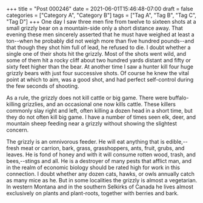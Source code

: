 +++
title = "Post 000246"
date = 2021-06-01T15:46:48-07:00
draft = false
categories = ["Category A", "Category B"]
tags = ["Tag A", "Tag B", "Tag C", "Tag D"]
+++
One day I saw three men fire from twelve to sixteen shots at a small grizzly bear on a mountain-side only a short distance away. That evening these men sincerely asserted that he must have weighed at least a ton--when he probably did not weigh more than five hundred pounds--and that though they shot him full of lead, he refused to die. I doubt whether a single one of their shots hit the grizzly. Most of the shots went wild, and some of them hit a rocky cliff about two hundred yards distant and fifty or sixty feet higher than the bear. At another time I saw a hunter kill four huge grizzly bears with just four successive shots. Of course he knew the vital point at which to aim, was a good shot, and had perfect self-control during the few seconds of shooting.

As a rule, the grizzly does not kill cattle or big game. There were buffalo-killing grizzlies, and an occasional one now kills cattle. These killers commonly slay right and left, often killing a dozen head in a short time, but they do not often kill big game. I have a number of times seen elk, deer, and mountain sheep feeding near a grizzly without showing the slightest concern.

The grizzly is an omnivorous feeder. He will eat anything that is edible,--fresh meat or carrion, bark, grass, grasshoppers, ants, fruit, grubs, and leaves. He is fond of honey and with it will consume rotten wood, trash, and bees,--stings and all. He is a destroyer of many pests that afflict man, and in the realm of economic biology should be rated high for work in this connection. I doubt whether any dozen cats, hawks, or owls annually catch as many mice as he. But in some localities the grizzly is almost a vegetarian. In western Montana and in the southern Selkirks of Canada he lives almost exclusively on plants and plant-roots, together with berries and bark.
